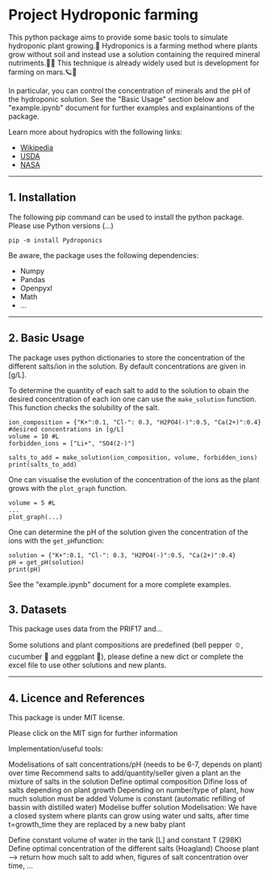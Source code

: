 # Project Hydroponic farming
This python package aims to provide some basic tools to simulate hydroponic plant growing.🌱 Hydroponics is a farming method where plants grow without soil and instead use a solution containing the required mineral nutriments.👨‍🌾 This technique is already widely used but is development for farming on mars.🪐🚀

In particular, you can control the concentration of minerals and the pH of the hydroponic solution.
See the "Basic Usage" section below and "example.ipynb" document for further examples and explainantions of the package.

Learn more about hydropics with the following links: 
 - [Wikipedia](https://en.wikipedia.org/wiki/Hydroponics#:~:text=Hydroponics%20is%20a%20type%20of,solutions%20in%20an%20artificial%20environment)
 - [USDA](https://www.nal.usda.gov/farms-and-agricultural-production-systems/hydroponics)
 - [NASA](https://www.nasa.gov/science-research/nasa-plant-researchers-explore-question-of-deep-space-food-crops/)


----

## 1. Installation  
The following pip command can be used to install the python package. Please use Python versions (...)
```
pip -m install Pydroponics
```
  
Be aware, the package uses the following dependencies:
 * Numpy
 * Pandas
 * Openpyxl
 * Math
 * ...


----
## 2. Basic Usage  
The package uses python dictionaries to store the concentration of the different salts/ion in the solution. By default concentrations are given in [g/L]. 

To determine the quantity of each salt to add to the solution to obain the desired concentration of each ion one can use the `make_solution` function. This function checks the solubility of the salt. 
```
ion_composition = {"K+":0.1, "Cl-": 0.3, "H2PO4(-)":0.5, "Ca(2+)":0.4} #desired concentrations in [g/L]
volume = 10 #L
forbidden_ions = ["Li+", "SO4(2-)"]

salts_to_add = make_solution(ion_composition, volume, forbidden_ions)
print(salts_to_add)
```

One can visualise the evolution of the concentration of the ions as the plant grows with the `plot_graph` function.
```
volume = 5 #L
...
plot_graph(...)
```

One can determine the pH of the solution given the concentration  of the ions with the `get_pH`function:
```
solution = {"K+":0.1, "Cl-": 0.3, "H2PO4(-)":0.5, "Ca(2+)":0.4}
pH = get_pH(solution)
print(pH)
```
See the "example.ipynb" document for a more complete examples.

## 3. Datasets  
This package uses data from the PRIF17 and...

Some solutions and plant compositions are predefined (bell pepper 🫑, cucumber 🥒 and eggplant 🍆), please define a new dict or complete the excel file to use other solutions and new plants.

----

## 4. Licence and References  
This package is under MIT license.

Please click on the MIT sign for further information



Implementation/useful tools:

Modelisations of salt concentrations/pH (needs to be 6-7, depends on plant) over time
Recommend salts to add/quantity/seller given a plant an the mixture of salts in the solution
Define optimal composition
Difine loss of salts depending on plant growth
Depending on number/type of plant, how much solution must be added
Volume is constant (automatic refilling of bassin with distilled water)
Modelise buffer solution
Modelisation: We have a closed system where plants can grow using water und salts, after time t=growth_time they are replaced by a new baby plant

Define constant volume of water in the tank [L] and constant T (298K)
Define optimal concentration of the different salts (Hoagland)
Choose plant --> return how much salt to add when, figures of salt concentration over time, ...
